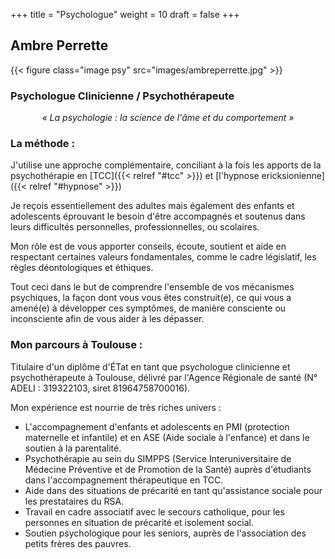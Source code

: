 +++
title = "Psychologue"
weight = 10
draft = false
+++

## Ambre Perrette 
{{< figure class="image psy" src="images/ambreperrette.jpg" >}}

[//]: # "<[awesome work](#work).>"
### Psychologue Clinicienne / Psychothérapeute 

<p style="text-align: center; font-style: italic;">« La psychologie : la science de l'âme et du comportement » </p>

### La méthode :

J'utilise une approche complémentaire, conciliant à la fois les apports de la psychothérapie en [TCC]({{< relref "#tcc" >}}) et [l'hypnose ericksionienne]({{< relref "#hypnose" >}})

Je reçois essentiellement des adultes mais également des enfants et adolescents éprouvant le besoin d'être accompagnés et soutenus dans leurs difficultés personnelles, professionnelles, ou scolaires.

Mon rôle est de vous apporter conseils, écoute, soutient et aide en respectant certaines valeurs fondamentales, comme le cadre législatif, les règles déontologiques et éthiques.

Tout ceci dans le but de comprendre l'ensemble de vos mécanismes psychiques, la façon dont vous vous êtes construit(e), ce qui vous a amené(e) à développer ces symptômes, de manière consciente ou inconsciente afin de vous aider à les dépasser. 

### Mon parcours à Toulouse :

Titulaire d'un diplôme d'ÉTat en tant que psychologue clinicienne et psychothérapeute à Toulouse, délivré par l'Agence Régionale de santé (N° ADELI : 319322103, siret 81964758700016). 

Mon expérience est nourrie de très riches univers : 

- L'accompagnement d'enfants et adolescents en PMI (protection maternelle et infantile) et en ASE (Aide sociale à l'enfance) et dans le soutien à la parentalité.
- Psychothérapie au sein du SIMPPS (Service Interuniversitaire de Médecine Préventive et de Promotion de la Santé) auprès d'étudiants dans l'accompagnement thérapeutique en TCC.
- Aide dans des situations de précarité en tant qu'assistance sociale pour les prestataires du RSA.
- Travail en cadre associatif avec le secours catholique, pour les personnes en situation de précarité et isolement social.
- Soutien psychologique pour les seniors, auprès de l'association des petits frères des pauvres.
